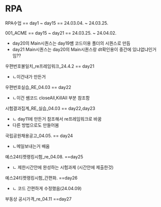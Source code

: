 # RPA

RPA수업 == day1 ~ day15
         == 24.03.04. ~ 24.03.25.
         
001_ACME == day15 ~ day21
          == 24.03.25. ~ 24.04.02.

* day20의 Main시퀀스는 day19썜 코드이용 폴더의 시퀀스로 만듬
* day21 Main시퀀스는 day20의 Main시퀀스랑 dt확인용이 중간에 있냐없냐인거임??

우편번호불일치_re프레임워크_24.4.2 == day21
 * ㄴ이건내가 만든거

우편번호실습_RE_04.03 == day22
 * ㄴ이건 쌤코드 closeAll,KillAll 부분 참조함

시험결과집계_RE_실습_04.03 == day22,day23
* ㄴ day11에 만든거 참조해서 re프레임워크로 바꿈
* 다른 방법으로도 만들어봄

국립공원채용공고_04.05.  ==  day24
 * ㄴ메일보내는거 배움 

예스24티켓랭킹시험_re_04.08. ==day25
 * ㄴ 제한시간안에 완성하는 시험과제 (시간안에 제출한것)

예스24티켓랭킹시험_간편화. ==day26
 * ㄴ 코드 간편하게 수정했음(24.04.09)

부동상 공시가격_re_04.11 ==day27
